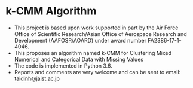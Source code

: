 # k-CMM Algorithm
- This project is based upon work supported in part by the Air Force Office of Scientific Research/Asian Office of Aerospace Research and Development (AAFOSR/AOARD) under award number FA2386-17-1-4046.
- This proposes an algorithm named k-CMM for Clustering Mixed Numerical and Categorical Data with Missing Values
- The code is implemented in Python 3.6.
- Reports and comments are very welcome and can be sent to email: taidinh@jaist.ac.jp
